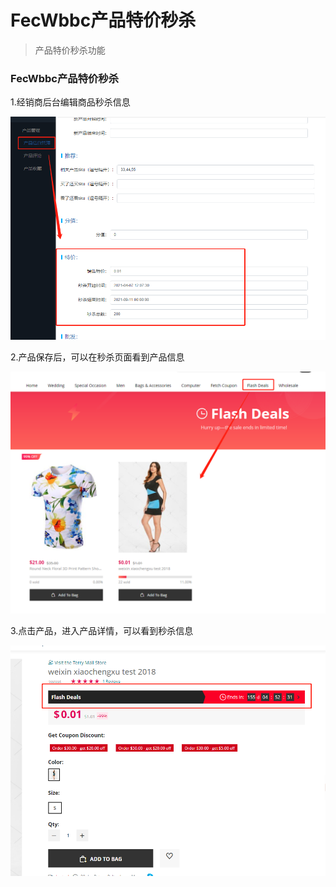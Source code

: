 FecWbbc产品特价秒杀
============

> 产品特价秒杀功能

### FecWbbc产品特价秒杀

1.经销商后台编辑商品秒杀信息


![](images/wbbcc-11.png)


2.产品保存后，可以在秒杀页面看到产品信息



![](images/wbbcc-12.png)


3.点击产品，进入产品详情，可以看到秒杀信息


![](images/wbbcc-13.png)














